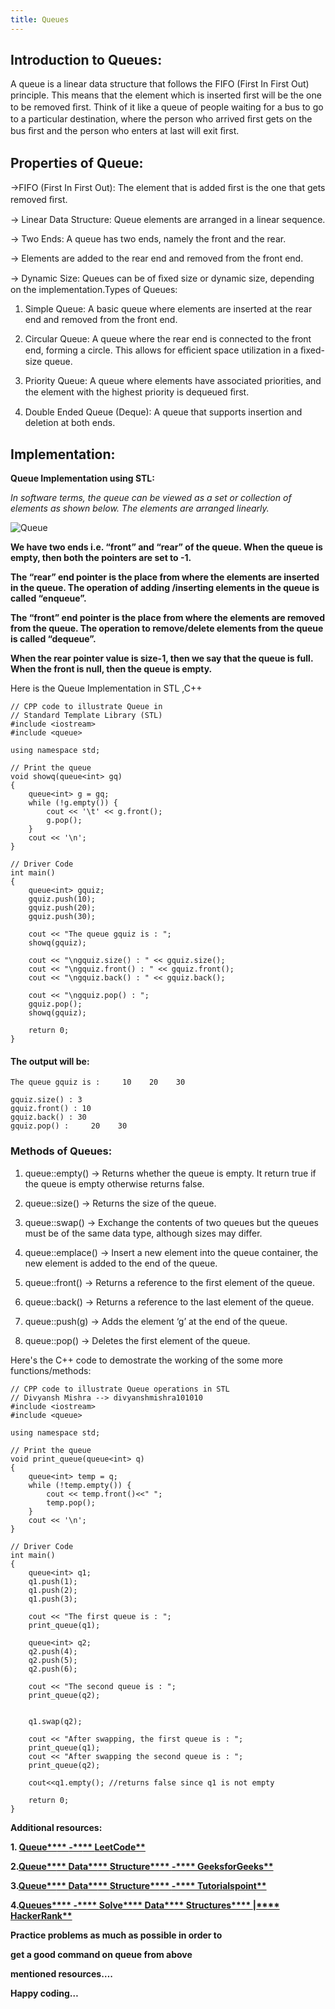 ```yaml
---
title: Queues
---
```


## Introduction to Queues:

A queue is a linear data structure that follows the FIFO (First In First Out) principle. This means that the element which is inserted ﬁrst will be the one to be removed ﬁrst. Think of it like a queue of people waiting for a bus to go to a particular destination, where the person who arrived ﬁrst gets on the bus ﬁrst and the person
who enters at last will exit ﬁrst.



## Properties of Queue:

->FIFO (First In First Out): The element that is added ﬁrst is the one that gets removed ﬁrst.

-> Linear Data Structure: Queue elements are arranged in a linear sequence.

-> Two Ends: A queue has two ends, namely the front and the rear.

-> Elements are added to the rear end and removed from the front end.

-> Dynamic Size: Queues can be of ﬁxed size or dynamic size, depending on the implementation.Types of Queues:

1. Simple Queue: A basic queue where elements are inserted at the rear end and removed from the front end.

2. Circular Queue: A queue where the rear end is connected to the front end, forming a circle. This allows for eﬃcient space utilization in a ﬁxed-size queue.

3. Priority Queue: A queue where elements have associated priorities, and the element with the highest priority is dequeued ﬁrst.

4. Double Ended Queue (Deque): A queue that supports insertion and deletion at both ends.
## Implementation:


**Queue Implementation using STL:**

*In software terms, the queue can be viewed as a set or collection of *elements as shown below. The elements are arranged linearly.**

![Queue](https://media.geeksforgeeks.org/wp-content/uploads/20220805131014/fifo.png)

**We have two ends i.e. “front” and “rear” of the queue. When the queue is empty, then both the pointers are set to -1.**

**The “rear” end pointer is the place from where the elements are inserted in the queue. The operation of adding /inserting elements in the queue is called “enqueue”.**

**The “front” end pointer is the place from where the elements are removed from the queue. The operation to remove/delete elements from the queue is called “dequeue”.**

**When the rear pointer value is size-1, then we say that the queue is full. When the front is null, then the queue is empty.**

Here is the Queue Implementation in STL ,C++
```
// CPP code to illustrate Queue in 
// Standard Template Library (STL)
#include <iostream>
#include <queue>

using namespace std;

// Print the queue
void showq(queue<int> gq)
{
	queue<int> g = gq;
	while (!g.empty()) {
		cout << '\t' << g.front();
		g.pop();
	}
	cout << '\n';
}

// Driver Code
int main()
{
	queue<int> gquiz;
	gquiz.push(10);
	gquiz.push(20);
	gquiz.push(30);

	cout << "The queue gquiz is : ";
	showq(gquiz);

	cout << "\ngquiz.size() : " << gquiz.size();
	cout << "\ngquiz.front() : " << gquiz.front();
	cout << "\ngquiz.back() : " << gquiz.back();

	cout << "\ngquiz.pop() : ";
	gquiz.pop();
	showq(gquiz);

	return 0;
}

```

#### The output will be:
```
The queue gquiz is :     10    20    30

gquiz.size() : 3
gquiz.front() : 10
gquiz.back() : 30
gquiz.pop() :     20    30
```

### Methods of Queues: 

1. queue::empty() -> Returns whether the queue is empty. It return true if the queue is empty otherwise returns false.

2. queue::size() ->	Returns the size of the queue.

3. queue::swap() -> Exchange the contents of two queues but the queues must be of the same data type, although sizes may differ.

4. queue::emplace() -> Insert a new element into the queue container, the new element is added to the end of the queue.

5. queue::front() -> Returns a reference to the first element of the queue.

6. queue::back() -> Returns a reference to the last element of the queue.

7. queue::push(g) -> Adds the element ‘g’ at the end of the queue.

8. queue::pop() -> Deletes the first element of the queue.

Here's the C++ code to demostrate the working of the some more functions/methods: 

```
// CPP code to illustrate Queue operations in STL
// Divyansh Mishra --> divyanshmishra101010
#include <iostream>
#include <queue>

using namespace std;

// Print the queue
void print_queue(queue<int> q)
{
	queue<int> temp = q;
	while (!temp.empty()) {
		cout << temp.front()<<" ";
		temp.pop();
	}
	cout << '\n';
}

// Driver Code
int main()
{
	queue<int> q1;
	q1.push(1);
	q1.push(2);
	q1.push(3);

	cout << "The first queue is : ";
	print_queue(q1);

	queue<int> q2;
	q2.push(4);
	q2.push(5);
	q2.push(6);

	cout << "The second queue is : ";
	print_queue(q2);


	q1.swap(q2);
	
	cout << "After swapping, the first queue is : ";
	print_queue(q1);
	cout << "After swapping the second queue is : ";
	print_queue(q2);

	cout<<q1.empty(); //returns false since q1 is not empty

	return 0;
}

```
**Additional resources:**

**1. [Queue**](https://leetcode.com/tag/queue/)[** ](https://leetcode.com/tag/queue/)[-**](https://leetcode.com/tag/queue/)[** ](https://leetcode.com/tag/queue/)[LeetCode**](https://leetcode.com/tag/queue/)**

**2.[Queue**](https://www.geeksforgeeks.org/queue-data-structure/)[** ](https://www.geeksforgeeks.org/queue-data-structure/)[Data**](https://www.geeksforgeeks.org/queue-data-structure/)[** ](https://www.geeksforgeeks.org/queue-data-structure/)[Structure**](https://www.geeksforgeeks.org/queue-data-structure/)[** ](https://www.geeksforgeeks.org/queue-data-structure/)[-**](https://www.geeksforgeeks.org/queue-data-structure/)[** ](https://www.geeksforgeeks.org/queue-data-structure/)[GeeksforGeeks**](https://www.geeksforgeeks.org/queue-data-structure/)**

**3.[Queue**](https://www.tutorialspoint.com/data_structures_algorithms/dsa_queue.htm)[** ](https://www.tutorialspoint.com/data_structures_algorithms/dsa_queue.htm)[Data**](https://www.tutorialspoint.com/data_structures_algorithms/dsa_queue.htm)[** ](https://www.tutorialspoint.com/data_structures_algorithms/dsa_queue.htm)[Structure**](https://www.tutorialspoint.com/data_structures_algorithms/dsa_queue.htm)[** ](https://www.tutorialspoint.com/data_structures_algorithms/dsa_queue.htm)[-**](https://www.tutorialspoint.com/data_structures_algorithms/dsa_queue.htm)[** ](https://www.tutorialspoint.com/data_structures_algorithms/dsa_queue.htm)[Tutorialspoint**](https://www.tutorialspoint.com/data_structures_algorithms/dsa_queue.htm)**

**4.[Queues**](https://www.hackerrank.com/domains/data-structures/queues)[** ](https://www.hackerrank.com/domains/data-structures/queues)[-**](https://www.hackerrank.com/domains/data-structures/queues)[** ](https://www.hackerrank.com/domains/data-structures/queues)[Solve**](https://www.hackerrank.com/domains/data-structures/queues)[** ](https://www.hackerrank.com/domains/data-structures/queues)[Data**](https://www.hackerrank.com/domains/data-structures/queues)[** ](https://www.hackerrank.com/domains/data-structures/queues)[Structures**](https://www.hackerrank.com/domains/data-structures/queues)[** ](https://www.hackerrank.com/domains/data-structures/queues)[|**](https://www.hackerrank.com/domains/data-structures/queues)[** ](https://www.hackerrank.com/domains/data-structures/queues)[HackerRank**](https://www.hackerrank.com/domains/data-structures/queues)**

**Practice problems as much as possible in order to**

**get a good command on queue from above**

**mentioned resources….**

**Happy coding…**

